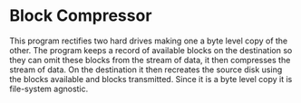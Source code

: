 # Block Compressor

This program rectifies two hard drives making one a byte level copy of the other. The program keeps a record of available blocks on the destination so they can omit these blocks from the stream of data, it then compresses the stream of data. On the destination it then recreates the source disk using the blocks available and blocks transmitted. Since it is a byte level copy it is file-system agnostic. 
